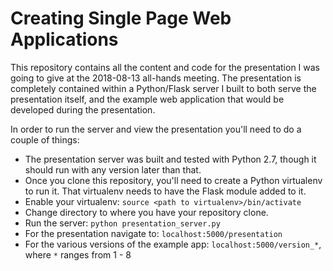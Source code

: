 # Creating Single Page Web Applications

This repository contains all the content and code for the presentation I was going to give at the 2018-08-13 all-hands meeting. The presentation is completely contained within a Python/Flask server I built to both serve the presentation itself, and the example web application that would be developed during the presentation. 

In order to run the server and view the presentation you'll need to do a couple of things:

* The presentation server was built and tested with Python 2.7, though it should run with any version later than that.
* Once you clone this repository, you'll need to create a Python virtualenv to run it. That virtualenv needs to have the Flask module added to it.
* Enable your virtualenv: `source <path to virtualenv>/bin/activate`
* Change directory to where you have your repository clone.
* Run the server: `python presentation_server.py`
* For the presentation navigate to: `localhost:5000/presentation`
* For the various versions of the example app: `localhost:5000/version_*`, where `*` ranges from 1 - 8
